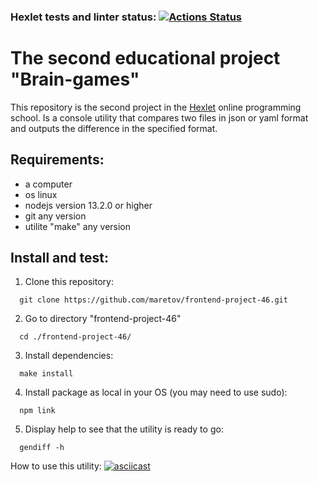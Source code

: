 ### Hexlet tests and linter status: [![Actions Status](https://github.com/maretov/frontend-project-46/workflows/hexlet-check/badge.svg)](https://github.com/maretov/frontend-project-46/actions)

# The second educational project "Brain-games"

This repository is the second project in the [Hexlet](hexlet.io) online programming school. Is a console utility that compares two files in json or yaml format and outputs the difference in the specified format.

## Requirements:

- a computer
- os linux
- nodejs version 13.2.0 or higher
- git any version
- utilite "make" any version

## Install and test:

1. Clone this repository:

```
  git clone https://github.com/maretov/frontend-project-46.git
```

2. Go to directory "frontend-project-46"

```
  cd ./frontend-project-46/
```

3. Install dependencies:

```
  make install
```

4. Install package as local in your OS (you may need to use sudo):

```
  npm link
```

5. Display help to see that the utility is ready to go:

```
  gendiff -h
```

How to use this utility:
[![asciicast](https://asciinema.org/a/603711.svg)](https://asciinema.org/a/603711)
